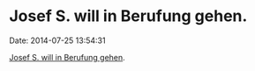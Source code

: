 Josef S. will in Berufung gehen.
================================

Date: 2014-07-25 13:54:31

[Josef S. will in Berufung
gehen](http://www.datum.at/artikel/werden-berufung-anmelden/).

